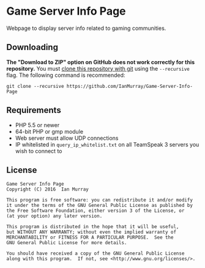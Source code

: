 # Game Server Info Page
Webpage to display server info related to gaming communities.

## Downloading
**The "Download to ZIP" option on GitHub does not work correctly for this repository.** You must [clone this repository with git](https://help.github.com/articles/cloning-a-repository/) using the `--recursive` flag. The following command is recommended:
```shell
git clone --recursive https://github.com/IanMurray/Game-Server-Info-Page
```

## Requirements
* PHP 5.5 or newer
* 64-bit PHP or gmp module
* Web server must allow UDP connections
* IP whitelisted in `query_ip_whitelist.txt` on all TeamSpeak 3 servers you wish to connect to

## License
    Game Server Info Page
    Copyright (C) 2016  Ian Murray

    This program is free software: you can redistribute it and/or modify
    it under the terms of the GNU General Public License as published by
    the Free Software Foundation, either version 3 of the License, or
    (at your option) any later version.

    This program is distributed in the hope that it will be useful,
    but WITHOUT ANY WARRANTY; without even the implied warranty of
    MERCHANTABILITY or FITNESS FOR A PARTICULAR PURPOSE.  See the
    GNU General Public License for more details.

    You should have received a copy of the GNU General Public License
    along with this program.  If not, see <http://www.gnu.org/licenses/>.